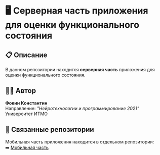 # 🖥️ Серверная часть приложения для оценки функционального состояния

## 📋 Описание

В данном репозитории находится **серверная часть** приложения для оценки функционального состояния.

## 👨‍💻 Автор

**Фокин Константин**  
Направление: *"Нейротехнологии и программирование 2021"*  
Университет ИТМО

## 🔗 Связанные репозитории

Мобильная часть приложения находится в отдельном репозитории:  
➡️ [Мобильная часть](https://github.com/dumbcl/Functional_state_analyze_app_mobile/tree/android-app)
